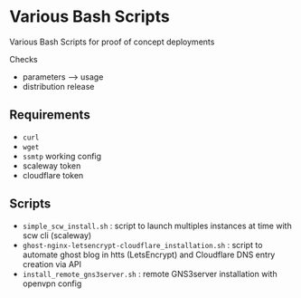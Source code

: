 # Various Bash Scripts

Various Bash Scripts for proof of concept deployments


Checks 

* parameters --> usage
* distribution release

## Requirements

* `curl`
* `wget`
* `ssmtp` working config
* scaleway token
* cloudflare token

## Scripts

* `simple_scw_install.sh` : script to launch multiples instances at time with scw cli (scaleway)
* `ghost-nginx-letsencrypt-cloudflare_installation.sh` : script to automate ghost blog in htts (LetsEncrypt) and Cloudflare DNS entry creation via API 
* `install_remote_gns3server.sh` : remote GNS3server installation with openvpn config

